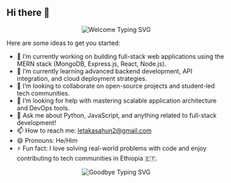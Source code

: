 ## Hi there 👋

<p align="center">
  <img 
    src="https://readme-typing-svg.herokuapp.com?font=Poppins&size=28&duration=3000&pause=500&color=4682B4&center=true&vCenter=true&width=900&lines=✨+Welcome+to+my+world+of+code!;👋+Ola!+I+am+Leta+Kasahun;🚀+A+passionate+Software+Engineering+student+from+Ethiopia+🇪🇹;🌍+Building+web+%26+mobile+apps+with+clean+code+and+big+dreams.;💡+Always+curious%2C+always+learning+something+new." 
    alt="Welcome Typing SVG">
</p>



Here are some ideas to get you started:

- 🔭 I’m currently working on building full-stack web applications using the MERN stack (MongoDB, Express.js, React, Node.js).
- 🌱 I’m currently learning advanced backend development, API integration, and cloud deployment strategies.
- 👯 I’m looking to collaborate on open-source projects and student-led tech communities.
- 🤔 I’m looking for help with mastering scalable application architecture and DevOps tools.
- 💬 Ask me about Python, JavaScript, and anything related to full-stack development!
- 📫 How to reach me: letakasahun2@gmail.com
- 😄 Pronouns: He/Him
- ⚡ Fun fact: I love solving real-world problems with code and enjoy contributing to tech communities in Ethiopia 🇪🇹.
<p align="center">
  <img 
    src="https://readme-typing-svg.herokuapp.com?font=Poppins&size=28&duration=3000&pause=500&color=00F7A5&center=true&vCenter=true&width=900&lines=🙏+Thanks+for+scrolling+through+my+profile!;👋+Goodbye+for+now+—+see+you+around!;💬+Let's+connect+and+build+something+amazing+together." 
    alt="Goodbye Typing SVG">
</p>


